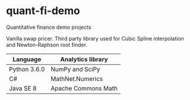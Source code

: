 # quant-fi-demo
Quantitative finance demo projects

Vanilla swap pricer. Third party library used for Cubic Spline interpolation and Newton-Raphson root finder.

Language | Analytics library
--- | ---
Python 3.6.0 | NumPy and SciPy 
C# | MathNet.Numerics
Java SE 8 | Apache Commons Math
